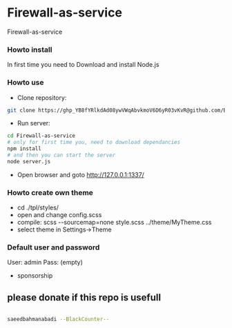 # Firewall-as-service
Firewall-as-service


### Howto install ###

In first time you need to Download and install Node.js

### Howto use ###

* Clone repository:
```bash
git clone https://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@github.com/BlackCounter/Firewall-as-service.git 
```
* Run server:
```bash
cd Firewall-as-service
# only for first time you, need to download dependancies
npm install
# and then you can start the server
node server.js
```
* Open browser and goto http://127.0.0.1:1337/

### Howto create own theme ###

* cd ./tpl/styles/
* open and change config.scss
* compile: scss --sourcemap=none style.scss ../theme/MyTheme.css
* select theme in Settings->Theme

### Default user and password ###

User: admin
Pass: (empty)

* sponsorship
## please donate if this repo is usefull ##
```bash

saeedbahmanabadi --BlackCounter--
```

